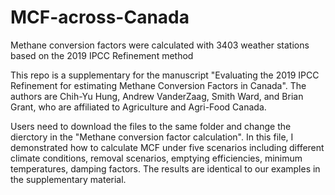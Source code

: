 # MCF-across-Canada
Methane conversion factors were calculated with 3403 weather stations based on the 2019 IPCC Refinement method

This repo is a supplementary for the manuscript "Evaluating the 2019 IPCC Refinement for estimating Methane Conversion Factors in Canada". The authors are Chih-Yu Hung, Andrew VanderZaag, Smith Ward, and Brian Grant, who are affiliated to Agriculture and Agri-Food Canada.

Users need to download the files to the same folder and change the dierctory in the "Methane conversion factor calculation". In this file, I demonstrated how to calculate MCF under five scenarios including different climate conditions, removal scenarios, emptying efficiencies, minimum temperatures, damping factors. The results are identical to our examples in the supplementary material.  
